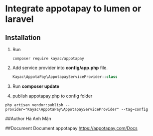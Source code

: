 # Integrate appotapay to lumen or laravel

## Installation

1. Run 
    ```
    composer require kayac/appotapay
    ```
    
2. Add service provider into **config/app.php** file.
    ```php
    Kayac\AppotaPay\AppotapayServiceProvider::class
    ```
3. Run **composer update**

4. publish appotapay.php to config folder
```
php artisan vendor:publish --provider="Kayac\AppotaPay\AppotapayServiceProvider" --tag=config
```

##Author
Hà Anh Mận

##Document
Document appotapay
https://appotapay.com/Docs